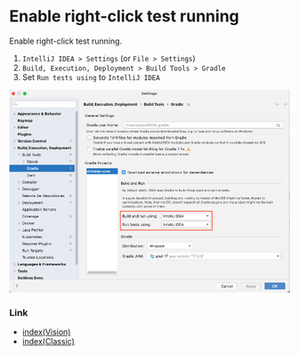 # Enable right-click test running

Enable right-click test running.

1. `IntelliJ IDEA > Settings` (or `File > Settings`)
1. `Build, Execution, Deployment > Build Tools > Gradle`
1. Set `Run tests using` to `IntelliJ IDEA`

![](_images/build_tools_gradle.png)

### Link

- [index(Vision)](../../index.md)
- [index(Classic)](../../classic/index.md)

